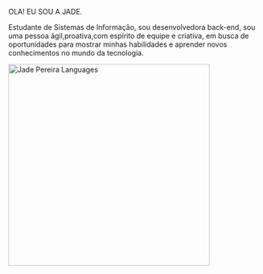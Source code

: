 OLA! EU SOU A JADE.

Estudante de Sistemas de Informação, sou desenvolvedora back-end, sou uma pessoa ágil,proativa,com espírito de equipe e criativa, em busca de oportunidades para mostrar minhas habilidades e aprender novos conhecimentos no mundo da tecnologia.

<img align="center" src="https://github-readme-stats.vercel.app/api/top-langs/?username=Jade-Pereira&layout=compact&theme=dracula" alt="Jade Pereira Languages" width="400"/>
<!---
 
Jade-Pereira/Jade-Pereira is a ✨ special ✨ repository because its `README.md` (this file) appears on your GitHub profile.
You can click the Preview link to take a look at your changes.
--->
